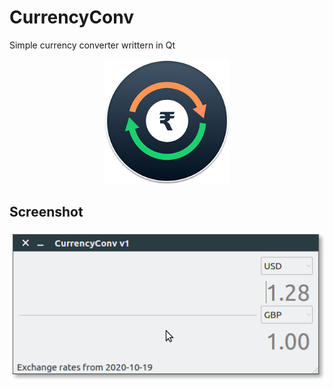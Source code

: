 # CurrencyConv
Simple currency converter writtern in Qt

<p align="center">
  <img width="200" height="200" src="https://github.com/keshavbhatt/CurrencyConv/blob/main/src/icons/icon-256.png?raw=true"></p>

## Screenshot
![Currency Converter for Linux Desktop](https://github.com/keshavbhatt/CurrencyConv/blob/main/screenshots/1.png?raw=true)
